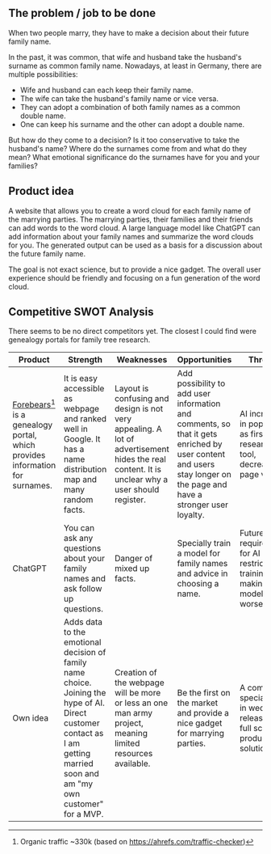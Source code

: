 ## The problem / job to be done

When two people marry, they have to make a decision about their future family name.

In the past, it was common, that wife and husband take the husband's surname as common family name. Nowadays, at least in Germany, there are multiple possibilities:
- Wife and husband can each keep their family name.
- The wife can take the husband's family name or vice versa.
- They can adopt a combination of both family names as a common double name.
- One can keep his surname and the other can adopt a double name.

But how do they come to a decision? Is it too conservative to take the husband's name? Where do the surnames come from and what do they mean? What emotional significance do the surnames have for you and your families? 

## Product idea

A website that allows you to create a word cloud for each family name of the marrying parties. The marrying parties, their families and their friends can add words to the word cloud. A large language model like ChatGPT can add information about your family names and summarize the word clouds for you. The generated output can be used as a basis for a discussion about the future family name.

The goal is not exact science, but to provide a nice gadget. The overall user experience should be friendly and focusing on a fun generation of the word cloud.

## Competitive SWOT Analysis

There seems to be no direct competitors yet. The closest I could find were genealogy portals for family tree research.

| Product | Strength | Weaknesses | Opportunities | Threads
| - | - | - | - | - |
| [Forebears](https://forebears.io/)[^1] is a genealogy portal, which provides information for surnames. | It is easy accessible as webpage and ranked well in Google. It has a name distribution map and many random facts. | Layout is confusing and design is not very appealing. A lot of advertisement hides the real content. It is unclear why a user should register. | Add possibility to add user information and comments, so that it gets enriched by user content and users stay longer on the page and have a stronger user loyalty. | AI increasing in popularity as first research tool, decreasing page visits. |
| ChatGPT | You can ask any questions about your family names and ask follow up questions. | Danger of mixed up facts. | Specially train a model for family names and advice in choosing a name. | Future legal requirements for AI might restrict training data, making the models worse. |
| Own idea | Adds data to the emotional decision of family name choice. Joining the hype of AI. Direct customer contact as I am getting married soon and am "my own customer" for a MVP. | Creation of the webpage will be more or less an one man army project, meaning limited resources available. | Be the first on the market and provide a nice gadget for marrying parties. | A company specialized in weddings releasing a full scale product / solution. |

[^1]: Organic traffic ~330k (based on https://ahrefs.com/traffic-checker)
